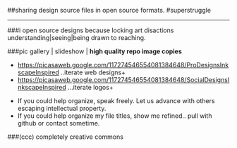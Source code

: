 ##sharing design source files in open source formats. #superstruggle
- - -
###i open source designs because locking art disactions understanding|seeing|being drawn to reaching.

###pic gallery | slideshow | __high quality repo image copies__
- https://picasaweb.google.com/117274546554081384648/ProDesignsInkscapeInspired ..iterate web designs+
- https://picasaweb.google.com/117274546554081384648/SocialDesignsInkscapeInspired ...iterate logos+

+ If you could help organize, speak freely. Let us advance with others escaping intellectual property.
+ If you could help organize my file titles, show me refined.. pull with github or contact sometime.

###(ccc) completely creative commons
